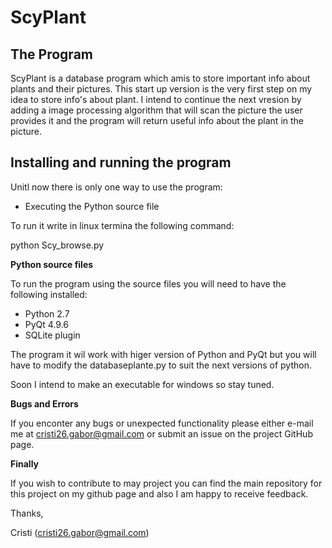 # ScyPlant
## The Program 

ScyPlant is a database program which amis to store important info about plants and their pictures. This start up version is the very first step on my idea to store info's about plant. I intend to continue the next vresion by adding a image processing algorithm that will scan the picture the user provides it and the program 
will return useful info about the plant in the picture. 

## Installing and running the program 

Unitl now there is only one way to use the program:

- Executing the Python source file


To run it write in linux termina the following command:

 python Scy_browse.py
 
<b> Python source files </b>

To run the program using the source files you will need to have the following installed:

- Python 2.7
- PyQt 4.9.6
- SQLite plugin

The program it wil work with higer version of Python and PyQt but you will have to modify 
the databaseplante.py to suit the next versions of python. 

Soon I intend to make an executable for windows so stay tuned.

<b> Bugs and Errors </b>

If you enconter any bugs or unexpected functionality please either e-mail me at 
cristi26.gabor@gmail.com or submit an issue on the project GitHub page.

<b> Finally </b>

If you wish to contribute to may project you can find the main repository for this project on my github page and also I am happy
to receive feedback. 

Thanks, 

Cristi (cristi26.gabor@gmail.com)
